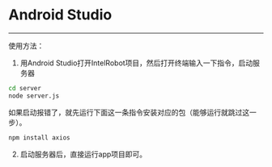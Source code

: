 # Android Studio
---
使用方法：
1. 用Android Studio打开IntelRobot项目，然后打开终端输入一下指令，启动服务器

  ```cmd
  cd server
  node server.js
  ```

  如果启动报错了，就先运行下面这一条指令安装对应的包（能够运行就跳过这一步）。

  ```cmd
  npm install axios
  ```

2. 启动服务器后，直接运行app项目即可。